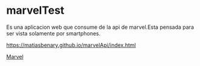 # marvelTest
Es una aplicacion web que consume de la api de marvel.Esta pensada para ser vista solamente por smartphones.

https://matiasbenary.github.io/marvelApi/index.html


[Marvel](https://chiararv.github.io/ada-javascript/javascript/Ejercicios/13_fetch/BreakingBad/index.html)
